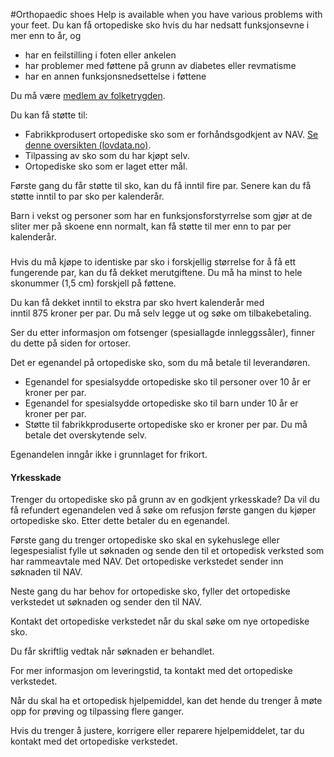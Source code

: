 #Orthopaedic shoes
Help is available when you have various problems with your feet.
Du kan få ortopediske sko hvis du har nedsatt funksjonsevne i mer enn to år, og

 * har en feilstilling i foten eller ankelen
* har problemer med føttene på grunn av diabetes eller revmatisme
* har en annen funksjonsnedsettelse i føttene

 Du må være [medlem av folketrygden](/no/person/flere-tema/arbeid-og-opphold-i-norge/relatert-informasjon/medlemskap-i-folketrygden).

 Du kan få støtte til:

 * Fabrikkprodusert ortopediske sko som er forhåndsgodkjent av NAV. [Se denne oversikten (lovdata.no)](https://lovdata.no/nav/rundskriv/v2-10-07i).
* Tilpassing av sko som du har kjøpt selv.
* Ortopediske sko som er laget etter mål.

 Første gang du får støtte til sko, kan du få inntil fire par. Senere kan du få støtte inntil to par sko per kalenderår.

 Barn i vekst og personer som har en funksjonsforstyrrelse som gjør at de sliter mer på skoene enn normalt, kan få støtte til mer enn to par per kalenderår.

 ### 

 Hvis du må kjøpe to identiske par sko i forskjellig størrelse for å få ett fungerende par, kan du få dekket merutgiftene. Du må ha minst to hele skonummer (1,5 cm) forskjell på føttene.

 Du kan få dekket inntil to ekstra par sko hvert kalenderår med inntil 875 kroner per par. Du må selv legge ut og søke om tilbakebetaling.

 Ser du etter informasjon om fotsenger (spesiallagde innleggssåler), finner du dette på siden for ortoser.

 Det er egenandel på ortopediske sko, som du må betale til leverandøren.

 * Egenandel for spesialsydde ortopediske sko til personer over 10 år er  kroner per par.
* Egenandel for spesialsydde ortopediske sko til barn under 10 år er  kroner per par.
* Støtte til fabrikkproduserte ortopediske sko er  kroner per par. Du må betale det overskytende selv.

 Egenandelen inngår ikke i grunnlaget for frikort.

 #### Yrkesskade

 Trenger du ortopediske sko på grunn av en godkjent yrkesskade? Da vil du få refundert egenandelen ved å søke om refusjon første gangen du kjøper ortopediske sko. Etter dette betaler du en egenandel.

 Første gang du trenger ortopediske sko skal en sykehuslege eller legespesialist fylle ut søknaden og sende den til et ortopedisk verksted som har rammeavtale med NAV. Det ortopediske verkstedet sender inn søknaden til NAV.

 Neste gang du har behov for ortopediske sko, fyller det ortopediske verkstedet ut søknaden og sender den til NAV.

  Kontakt det ortopediske verkstedet når du skal søke om nye ortopediske sko.

 Du får skriftlig vedtak når søknaden er behandlet. 

 For mer informasjon om leveringstid, ta kontakt med det ortopediske verkstedet.

 Når du skal ha et ortopedisk hjelpemiddel, kan det hende du trenger å møte opp for prøving og tilpassing flere ganger.

 Hvis du trenger å justere, korrigere eller reparere hjelpemiddelet, tar du kontakt med det ortopediske verkstedet. 

 